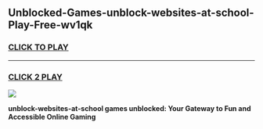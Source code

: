 
## Unblocked-Games-unblock-websites-at-school-Play-Free-wv1qk
<h3>
<a href="https://premium76.site?title=unblock-websites-at-school&ref=20M">CLICK TO PLAY</a></h3>
<hr>

<h3>
<a href="https://premium76.site?title=unblock-websites-at-school&ref=20M">CLICK 2 PLAY</a>
  
</h3>

<a href="https://premium76.site?title=unblock-websites-at-school&ref=19M"><img src="https://clearcache.store/games.png"></a>


**unblock-websites-at-school games unblocked: Your Gateway to Fun and Accessible Online Gaming**
